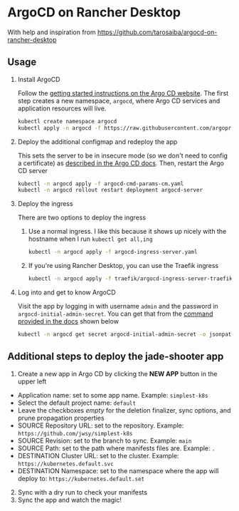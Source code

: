 # ArgoCD on Rancher Desktop
With help and inspiration from https://github.com/tarosaiba/argocd-on-rancher-desktop

## Usage
1. Install ArgoCD

    Follow the [getting started instructions on the Argo CD website](https://argo-cd.readthedocs.io/en/stable/getting_started/). The first step creates a new namespace, `argocd`, where Argo CD services and application resources will live.

    ``` bash
    kubectl create namespace argocd
    kubectl apply -n argocd -f https://raw.githubusercontent.com/argoproj/argo-cd/stable/manifests/install.yaml
    ```

2. Deploy the additional configmap and redeploy the app 

    This sets the server to be in insecure mode (so we don't need to config a certificate) as [described in the Argo CD docs](https://argo-cd.readthedocs.io/en/stable/operator-manual/ingress/). Then, restart the Argo CD server

    ``` bash
    kubectl -n argocd apply -f argocd-cmd-params-cm.yaml
    kubectl -n argocd rollout restart deployment argocd-server
    ```

3. Deploy the ingress

    There are two options to deploy the ingress

    1. Use a normal ingress. I like this because it shows up nicely with the hostname when I run `kubectl get all,ing`

        ``` bash
        kubectl -n argocd apply -f argocd-ingress-server.yaml
        ```

    2. If you're using Rancher Desktop, you can use the Traefik ingress

        ``` bash
        kubectl -n argocd apply -f traefik/argocd-ingress-server-traefik.yaml
        ```

4. Log into and get to know ArgoCD

    Visit the app by logging in with username `admin` and the password in `argocd-initial-admin-secret`. You can get that from the [command provided in the docs](https://argo-cd.readthedocs.io/en/stable/getting_started/#4-login-using-the-cli) shown below

    ``` bash
    kubectl -n argocd get secret argocd-initial-admin-secret -o jsonpath="{.data.password}" | base64 -d
    ```

## Additional steps to deploy the jade-shooter app

1. Create a new app in Argo CD by clicking the **NEW APP** button in the upper left 
- Application name: set to some app name. Example: `simplest-k8s`
- Select the default project name: `default`
- Leave the checkboxes *empty* for the deletion finalizer, sync options, and prune propagation properties
- SOURCE Repository URL: set to the repository. Example: `https://github.com/jwsy/simplest-k8s`
- SOURCE Revision: set to the branch to sync. Example: `main`
- SOURCE Path: set to the path where manifests files are. Example: `.`
- DESTINATION Cluster URL: set to the cluster. Example: `https://kubernetes.default.svc`
- DESTINATION Namespace: set to the namespace where the app will deploy to: `https://kubernetes.default.set`

2. Sync with a dry run to check your manifests
3. Sync the app and watch the magic!